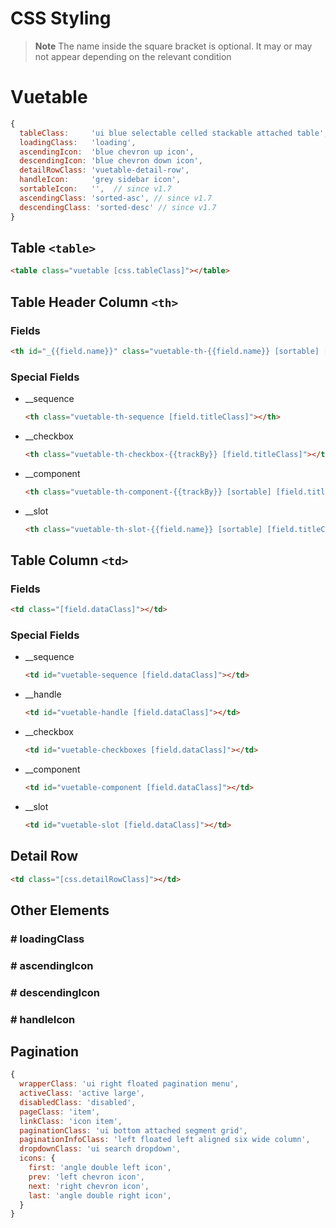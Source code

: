# CSS Styling

> __Note__
> The name inside the square bracket is optional. It may or may not appear depending on the relevant condition

# Vuetable

```javascript
{
  tableClass:     'ui blue selectable celled stackable attached table',
  loadingClass:   'loading',
  ascendingIcon:  'blue chevron up icon',
  descendingIcon: 'blue chevron down icon',
  detailRowClass: 'vuetable-detail-row',
  handleIcon:     'grey sidebar icon',
  sortableIcon:   '',  // since v1.7
  ascendingClass: 'sorted-asc', // since v1.7
  descendingClass: 'sorted-desc' // since v1.7
}
```

## Table `<table>`

```html
<table class="vuetable [css.tableClass]"></table>
```

## Table Header Column `<th>`

### Fields
```html
<th id="_{{field.name}}" class="vuetable-th-{{field.name}} [sortable] [field.titleClass]"></th>
```
### Special Fields

- __sequence
  ```html
  <th class="vuetable-th-sequence [field.titleClass]"></th>
  ```

- __checkbox
  ```html
  <th class="vuetable-th-checkbox-{{trackBy}} [field.titleClass]"></th>
  ```

- __component
  ```html
  <th class="vuetable-th-component-{{trackBy}} [sortable] [field.titleClass]"></th>
  ```

- __slot
  ```html
  <th class="vuetable-th-slot-{{field.name}} [sortable] [field.titleClass]"></th>
  ```

## Table Column `<td>`

### Fields
```html
<td class="[field.dataClass]"></td>
```

### Special Fields

- __sequence
  ```html
  <td id="vuetable-sequence [field.dataClass]"></td>
  ```

- __handle
  ```html
  <td id="vuetable-handle [field.dataClass]"></td>
  ```

- __checkbox
  ```html
  <td id="vuetable-checkboxes [field.dataClass]"></td>
  ```

- __component
  ```html
  <td id="vuetable-component [field.dataClass]"></td>
  ```

- __slot
  ```html
  <td id="vuetable-slot [field.dataClass]"></td>
  ```

## Detail Row

```html
<td class="[css.detailRowClass]"></td>
```

## Other Elements

### # loadingClass

### # ascendingIcon

### # descendingIcon

### # handleIcon

## Pagination

```javascript
{
  wrapperClass: 'ui right floated pagination menu',
  activeClass: 'active large',
  disabledClass: 'disabled',
  pageClass: 'item',
  linkClass: 'icon item',
  paginationClass: 'ui bottom attached segment grid',
  paginationInfoClass: 'left floated left aligned six wide column',
  dropdownClass: 'ui search dropdown',
  icons: {
    first: 'angle double left icon',
    prev: 'left chevron icon',
    next: 'right chevron icon',
    last: 'angle double right icon',
  }
}
```

